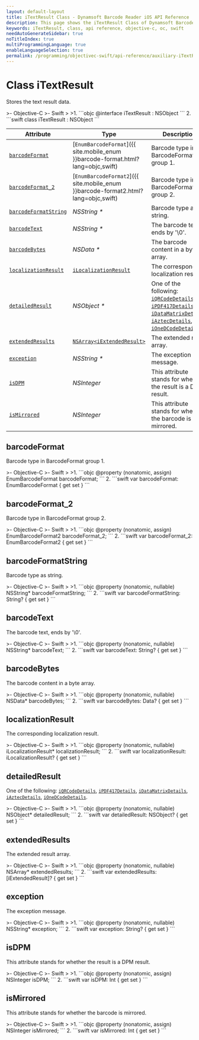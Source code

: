 ```yaml
---
layout: default-layout
title: iTextResult Class - Dynamsoft Barcode Reader iOS API Reference
description: This page shows the iTextResult Class of Dynamsoft Barcode Reader for iOS SDK.
keywords: iTextResult, class, api reference, objective-c, oc, swift
needAutoGenerateSidebar: true
noTitleIndex: true
multiProgrammingLanguage: true
enableLanguageSelection: true
permalink: /programming/objectivec-swift/api-reference/auxiliary-iTextResult.html
---
```


# Class iTextResult

Stores the text result data.

<div class="sample-code-prefix"></div>
>- Objective-C
>- Swift
>
>1. 
```objc
@interface iTextResult : NSObject
```
2. 
```swift
class iTextResult : NSObject
```

| Attribute | Type | Description |
|-----------|------| ----------- |
| [`barcodeFormat`](#barcodeformat) | [`EnumBarcodeFormat`]({{ site.mobile_enum }}barcode-format.html?lang=objc,swift) | Barcode type in BarcodeFormat group 1. |
| [`barcodeFormat_2`](#barcodeformat_2) | [`EnumBarcodeFormat2`]({{ site.mobile_enum }}barcode-format2.html?lang=objc,swift) | Barcode type in BarcodeFormat group 2. |
| [`barcodeFormatString`](#barcodeformatstring) | *NSString \** | Barcode type as string. |
| [`barcodeText`](#barcodetext) | *NSString \** | The barcode text, ends by '\0'. |
| [`barcodeBytes`](#barcodebytes) | *NSData \** | The barcode content in a byte array. |
| [`localizationResult`](#localizationresult) | [`iLocalizationResult`](auxiliary-iLocalizationResult.md) | The corresponding localization result. |
| [`detailedResult`](#detailedresult) | *NSObject \** | One of the following: [`iQRCodeDetails`](auxiliary-iQRCodeDetails.md), [`iPDF417Details`](auxiliary-iPDF417Details.md), [`iDataMatrixDetails`](auxiliary-iDataMatrixDetails.md), [`iAztecDetails`](auxiliary-iAztecDetails.md), [`iOneDCodeDetails`](auxiliary-iOneDCodeDetails.md). |
| [`extendedResults`](#extendedresults) | [`NSArray<iExtendedResult>`](auxiliary-iExtendedResult.md) | The extended result array. |
| [`exception`](#exception) | *NSString \** | The exception message. |
| [`isDPM`](#isdpm) | *NSInteger* | This attribute stands for whether the result is a DPM result. |
| [`isMirrored`](#ismirrored) | *NSInteger* | This attribute stands for whether the barcode is mirrored. |

## barcodeFormat

Barcode type in BarcodeFormat group 1.

<div class="sample-code-prefix"></div>
>- Objective-C
>- Swift
>
>1. 
```objc
@property (nonatomic, assign) EnumBarcodeFormat barcodeFormat;
```
2. 
```swift
var barcodeFormat: EnumBarcodeFormat { get set }
```

## barcodeFormat_2

Barcode type in BarcodeFormat group 2.

<div class="sample-code-prefix"></div>
>- Objective-C
>- Swift
>
>1. 
```objc
@property (nonatomic, assign) EnumBarcodeFormat2 barcodeFormat_2;
```
2. 
```swift
var barcodeFormat_2: EnumBarcodeFormat2 { get set }
```

## barcodeFormatString

Barcode type as string.

<div class="sample-code-prefix"></div>
>- Objective-C
>- Swift
>
>1. 
```objc
@property (nonatomic, nullable) NSString* barcodeFormatString;
```
2. 
```swift
var barcodeFormatString: String? { get set }
```

## barcodeText

The barcode text, ends by '\0'.

<div class="sample-code-prefix"></div>
>- Objective-C
>- Swift
>
>1. 
```objc
@property (nonatomic, nullable) NSString* barcodeText;
```
2. 
```swift
var barcodeText: String? { get set }
```

## barcodeBytes

The barcode content in a byte array.

<div class="sample-code-prefix"></div>
>- Objective-C
>- Swift
>
>1. 
```objc
@property (nonatomic, nullable) NSData* barcodeBytes;
```
2. 
```swift
var barcodeBytes: Data? { get set }
```

## localizationResult

The corresponding localization result.

<div class="sample-code-prefix"></div>
>- Objective-C
>- Swift
>
>1. 
```objc
@property (nonatomic, nullable) iLocalizationResult* localizationResult;
```
2. 
```swift
var localizationResult: iLocalizationResult? { get set }
```

## detailedResult

One of the following: [`iQRCodeDetails`](auxiliary-iQRCodeDetails.md), [`iPDF417Details`](auxiliary-iPDF417Details.md), [`iDataMatrixDetails`](auxiliary-iDataMatrixDetails.md), [`iAztecDetails`](auxiliary-iAztecDetails.md), [`iOneDCodeDetails`](auxiliary-iOneDCodeDetails.md).

<div class="sample-code-prefix"></div>
>- Objective-C
>- Swift
>
>1. 
```objc
@property (nonatomic, nullable) NSObject* detailedResult;
```
2. 
```swift
var detailedResult: NSObject? { get set }
```

## extendedResults

The extended result array.

<div class="sample-code-prefix"></div>
>- Objective-C
>- Swift
>
>1. 
```objc
@property (nonatomic, nullable) NSArray<iExtendedResult*>* extendedResults;
```
2. 
```swift
var extendedResults: [iExtendedResult]? { get set }
```

## exception

The exception message.

<div class="sample-code-prefix"></div>
>- Objective-C
>- Swift
>
>1. 
```objc
@property (nonatomic, nullable) NSString* exception;
```
2. 
```swift
var exception: String? { get set }
```

## isDPM

This attribute stands for whether the result is a DPM result.

<div class="sample-code-prefix"></div>
>- Objective-C
>- Swift
>
>1. 
```objc
@property (nonatomic, assign) NSInteger isDPM;
```
2. 
```swift
var isDPM: Int { get set }
```

## isMirrored

This attribute stands for whether the barcode is mirrored.

<div class="sample-code-prefix"></div>
>- Objective-C
>- Swift
>
>1. 
```objc
@property (nonatomic, assign) NSInteger isMirrored;
```
2. 
```swift
var isMirrored: Int { get set }
```
